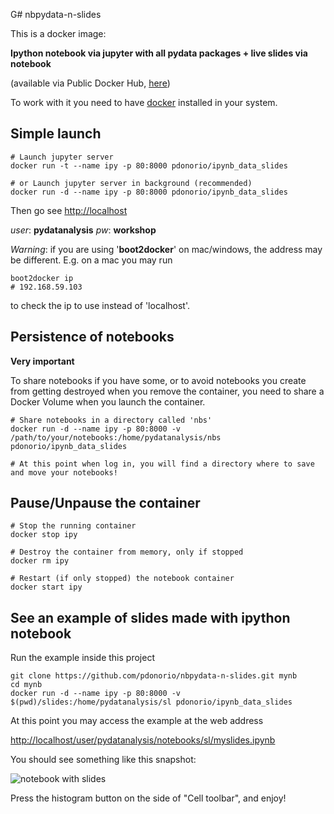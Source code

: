 G# nbpydata-n-slides

This is a docker image:

**Ipython notebook via jupyter with all pydata packages + live slides via notebook**

(available via Public Docker Hub, [here](https://registry.hub.docker.com/u/pdonorio/ipynb_data_slides/))

To work with it you need to have [docker](https://docs.docker.com/installation/) installed in your system.

## Simple launch

```
# Launch jupyter server
docker run -t --name ipy -p 80:8000 pdonorio/ipynb_data_slides

# or Launch jupyter server in background (recommended)
docker run -d --name ipy -p 80:8000 pdonorio/ipynb_data_slides
```

Then go see [http://localhost](http://localhost)

*user*: **pydatanalysis**
*pw*: **workshop**

*Warning*: if you are using '**boot2docker**' on mac/windows, the address may be different.
E.g. on a mac you may run
```
boot2docker ip
# 192.168.59.103
```
to check the ip to use instead of 'localhost'.


## Persistence of notebooks

**Very important**

To share notebooks if you have some, or to avoid notebooks you create from getting destroyed when you remove the container, you need to share a Docker Volume when you launch the container.

```
# Share notebooks in a directory called 'nbs'
docker run -d --name ipy -p 80:8000 -v /path/to/your/notebooks:/home/pydatanalysis/nbs pdonorio/ipynb_data_slides

# At this point when log in, you will find a directory where to save and move your notebooks!
```

## Pause/Unpause the container

```
# Stop the running container
docker stop ipy

# Destroy the container from memory, only if stopped
docker rm ipy

# Restart (if only stopped) the notebook container
docker start ipy
```

## See an example of slides made with ipython notebook

Run the example inside this project
```
git clone https://github.com/pdonorio/nbpydata-n-slides.git mynb
cd mynb
docker run -d --name ipy -p 80:8000 -v $(pwd)/slides:/home/pydatanalysis/sl pdonorio/ipynb_data_slides
```

At this point you may access the example at the web address

[http://localhost/user/pydatanalysis/notebooks/sl/myslides.ipynb](http://localhost/user/pydatanalysis/notebooks/sl/myslides.ipynb)

You should see something like this snapshot:

![notebook with slides](/../screenshots/screens/screen.png?raw=true "Notebook with slideshow")

Press the histogram button on the side of "Cell toolbar", and enjoy!
